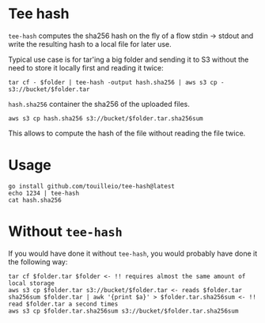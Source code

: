 Tee hash
====

`tee-hash` computes the sha256 hash on the fly of a flow stdin -> stdout and write the resulting hash to a local file for later use.

Typical use case is for tar'ing a big folder and sending it to S3 without the need to store it locally first and reading it twice:

```
tar cf - $folder | tee-hash -output hash.sha256 | aws s3 cp - s3://bucket/$folder.tar
```

`hash.sha256` container the sha256 of the uploaded files.

```
aws s3 cp hash.sha256 s3://bucket/$folder.tar.sha256sum
```

This allows to compute the hash of the file without reading the file twice.

# Usage

```
go install github.com/touilleio/tee-hash@latest
echo 1234 | tee-hash
cat hash.sha256
```

# Without `tee-hash`

If you would have done it without `tee-hash`, you would probably have done it the following way:

```
tar cf $folder.tar $folder <- !! requires almost the same amount of local storage
aws s3 cp $folder.tar s3://bucket/$folder.tar <- reads $folder.tar
sha256sum $folder.tar | awk '{print $a}' > $folder.tar.sha256sum <- !! read $folder.tar a second times
aws s3 cp $folder.tar.sha256sum s3://bucket/$folder.tar.sha256sum
```

